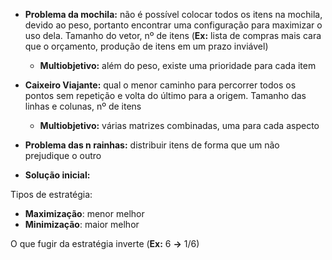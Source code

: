 - **Problema da mochila:** não é possível colocar todos os itens na mochila, devido ao peso, portanto encontrar uma configuração para maximizar o uso dela. Tamanho do vetor, nº de itens (**Ex:** lista de compras mais cara que o orçamento, produção de itens em um prazo inviável)

  - **Multiobjetivo:** além do peso, existe uma prioridade para cada item

- **Caixeiro Viajante:** qual o menor caminho para percorrer todos os pontos sem repetição e volta do último para a origem. Tamanho das linhas e colunas, nº de itens

  - **Multiobjetivo:** várias matrizes combinadas, uma para cada aspecto

- **Problema das n rainhas:** distribuir itens de forma que um não prejudique o outro
- **Solução inicial:**

Tipos de estratégia:

- **Maximização**: menor melhor
- **Minimização**: maior melhor

O que fugir da estratégia inverte (**Ex:** 6 **->** 1/6)
